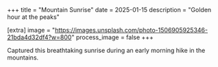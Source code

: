 +++
title = "Mountain Sunrise"
date = 2025-01-15
description = "Golden hour at the peaks"

[extra]
image = "https://images.unsplash.com/photo-1506905925346-21bda4d32df4?w=800"
process_image = false
+++

Captured this breathtaking sunrise during an early morning hike in the mountains.
